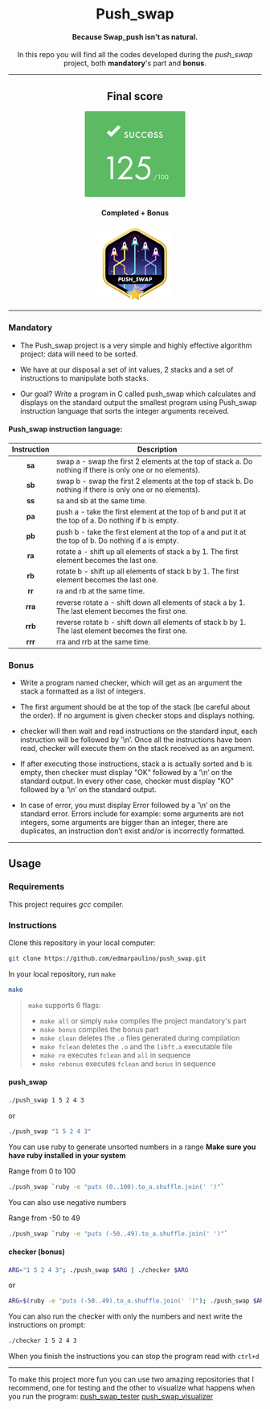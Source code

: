 <h1 align=center>
	<b>Push_swap</b>
</h1>

<h4 align=center>
	Because Swap_push isn’t as natural.
</h4>

<p align=center>
	In this repo you will find all the codes developed during the <i>push_swap</i> project, both <b>mandatory</b>'s part and <b>bonus</b>.
</p>

---

<div align=center>
<h2>
	Final score
</h2>
<img src=https://github.com/edmarpaulino/42projects_pics/blob/master/score_125.png alt=edpaulin's 42Project Score/>
<h4>Completed + Bonus</h4>
<img src=https://github.com/edmarpaulino/42projects_pics/blob/master/push_swapm.png alt=edpaulin's 42Project Badge/>
</div>

---

### Mandatory

* The Push_swap project is a very simple and highly effective algorithm project: data will need to be sorted.

* We have at our disposal a set of int values, 2 stacks and a set of instructions to manipulate both stacks.

* Our goal? Write a program in C called push_swap which calculates and displays on the standard output the smallest program using Push_swap instruction language that sorts the integer arguments received.


#### Push_swap instruction language:

| Instruction | Description|
|:-:|-|
| **sa** | swap a - swap the first 2 elements at the top of stack a. Do nothing if there is only one or no elements). |
| **sb** | swap b - swap the first 2 elements at the top of stack b. Do nothing if there is only one or no elements). |
| **ss** | sa and sb at the same time. |
| **pa** | push a - take the first element at the top of b and put it at the top of a. Do nothing if b is empty. |
| **pb** | push b - take the first element at the top of a and put it at the top of b. Do nothing if a is empty. |
| **ra** | rotate a - shift up all elements of stack a by 1. The first element becomes the last one. |
| **rb** | rotate b - shift up all elements of stack b by 1. The first element becomes the last one.
| **rr** | ra and rb at the same time. |
| **rra** | reverse rotate a - shift down all elements of stack a by 1. The last element becomes the first one. |
| **rrb** | reverse rotate b - shift down all elements of stack b by 1. The last element becomes the first one. |
| **rrr** | rra and rrb at the same time. |

### Bonus

* Write a program named checker, which will get as an argument the stack a formatted as a list of integers.

* The first argument should be at the top of the stack (be careful about the order). If no argument is given checker stops and displays nothing.

* checker will then wait and read instructions on the standard input, each instruction will be followed by ’\n’. Once all the instructions have been read, checker will execute them on the stack received as an argument.

* If after executing those instructions, stack a is actually sorted and b is empty, then checker must display "OK" followed by a ’\n’ on the standard output. In every other case, checker must display "KO" followed by a ’\n’ on the standard output.

* In case of error, you must display Error followed by a ’\n’ on the standard error.
Errors include for example: some arguments are not integers, some arguments are bigger than an integer, there are duplicates, an instruction don’t exist and/or is incorrectly formatted.


---
<h2>
Usage
</h2>

### Requirements

This project requires *gcc* compiler.

### Instructions

Clone this repository in your local computer:

```sh
git clone https://github.com/edmarpaulino/push_swap.git
```

In your local repository, run `make`

```sh
make 
```

> `make` supports 6 flags: 
> - `make all` or simply `make` compiles the project mandatory's part
> - `make bonus` compiles the bonus part
> - `make clean` deletes the `.o` files generated during compilation
> - `make fclean` deletes the `.o` and the `libft.a` executable file
> - `make re` executes `fclean` and `all` in sequence
> - `make rebonus` executes `fclean` and `bonus` in sequence

#### push_swap
```sh
./push_swap 1 5 2 4 3
```
or
```sh
./push_swap "1 5 2 4 3"
```

You can use ruby to generate unsorted numbers in a range
**Make sure you have ruby installed in your system**

Range  from 0 to 100
```sh
./push_swap `ruby -e "puts (0..100).to_a.shuffle.join(' ')"`
```
You can also use negative numbers

Range  from -50 to 49
```sh
./push_swap `ruby -e "puts (-50..49).to_a.shuffle.join(' ')"`
```

#### checker (bonus)
```sh
ARG="1 5 2 4 3"; ./push_swap $ARG | ./checker $ARG
```
or
```sh
ARG=$(ruby -e "puts (-50..49).to_a.shuffle.join(' ')"); ./push_swap $ARG | ./checker $ARG
```

You can also run the checker with only the numbers and next write the instructions on prompt:
```sh
./checker 1 5 2 4 3
```
When you finish the instructions you can stop the program read with `ctrl+d`

---
To make this project more fun you can use two amazing repositories that I recommend, one for testing and the other to visualize what happens when you run the program:
[push_swap_tester](https://github.com/laisarena/push_swap_tester)
[push_swap_visualizer](https://github.com/o-reo/push_swap_visualizer)
